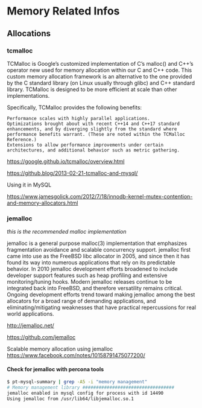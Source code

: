 # Memory Related Infos

## Allocations

### tcmalloc

TCMalloc is Google’s customized implementation of C’s malloc() and C++’s operator new used for memory allocation within our C and C++ code. This custom memory allocation framework is an alternative to the one provided by the C standard library (on Linux usually through glibc) and C++ standard library. TCMalloc is designed to be more efficient at scale than other implementations.

Specifically, TCMalloc provides the following benefits:

    Performance scales with highly parallel applications.
    Optimizations brought about with recent C++14 and C++17 standard enhancements, and by diverging slightly from the standard where performance benefits warrant. (These are noted within the TCMalloc Reference.)
    Extensions to allow performance improvements under certain architectures, and additional behavior such as metric gathering.


<https://google.github.io/tcmalloc/overview.html>

<https://github.blog/2013-02-21-tcmalloc-and-mysql/>

Using it in MySQL

<https://www.jamesgolick.com/2012/7/18/innodb-kernel-mutex-contention-and-memory-allocators.html>

### jemalloc

*this is the recommended malloc implementation*

jemalloc is a general purpose malloc(3) implementation that emphasizes fragmentation avoidance and scalable concurrency support. jemalloc first came into use as the FreeBSD libc allocator in 2005, and since then it has found its way into numerous applications that rely on its predictable behavior. In 2010 jemalloc development efforts broadened to include developer support features such as heap profiling and extensive monitoring/tuning hooks. Modern jemalloc releases continue to be integrated back into FreeBSD, and therefore versatility remains critical. Ongoing development efforts trend toward making jemalloc among the best allocators for a broad range of demanding applications, and eliminating/mitigating weaknesses that have practical repercussions for real world applications.

<http://jemalloc.net/>

<https://github.com/jemalloc>

Scalable memory allocation using jemalloc
<https://www.facebook.com/notes/10158791475077200/>

#### Check for jemalloc with percona tools

```bash
$ pt-mysql-summary | grep -A5 -i "memory management"
# Memory management library ##################################
jemalloc enabled in mysql config for process with id 14490
Using jemalloc from /usr/lib64/libjemalloc.so.1
```
